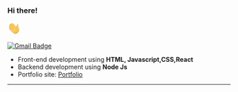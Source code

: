### Hi there!

<img src="https://raw.githubusercontent.com/ABSphreak/ABSphreak/master/gifs/Hi.gif" width="30px">

[![Gmail Badge](https://img.shields.io/badge/-emil.lipskij@gmail.com-c14438?style=flat-square&logo=Gmail&logoColor=white&link=mailto:mailharshkhatri@gmail.com)](mailto:emil.lipskij99@gmail.com)

- Front-end development using **HTML, Javascript,CSS,React**
- Backend development using **Node Js**
- Portfolio site: [Portfolio](https://https://lipskij.xyz/)


---
